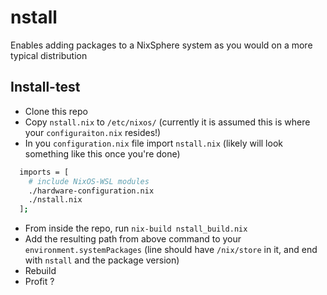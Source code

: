 # nstall
Enables adding packages to a NixSphere system as you would on a more typical distribution

## Install-test
* Clone this repo
* Copy `nstall.nix` to `/etc/nixos/` (currently it is assumed this is where your `configuraiton.nix` resides!)
* In you `configuration.nix` file import `nstall.nix` (likely will look something like this once you're done)
```bash
  imports = [
    # include NixOS-WSL modules
    ./hardware-configuration.nix
    ./nstall.nix
  ];
```
* From inside the repo, run `nix-build nstall_build.nix`
* Add the resulting path from above command to your `environment.systemPackages` (line should have `/nix/store` in it, and end with `nstall` and the package version)
* Rebuild
* Profit ?
